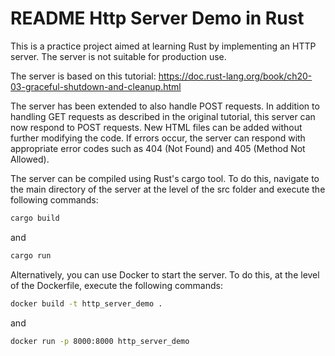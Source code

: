 # README Http Server Demo in Rust

This is a practice project aimed at learning Rust by implementing an HTTP server. The server is not suitable for production use.

The server is based on this tutorial: https://doc.rust-lang.org/book/ch20-03-graceful-shutdown-and-cleanup.html

The server has been extended to also handle POST requests. In addition to handling GET requests as described in the original tutorial, this server can now respond to POST requests. New HTML files can be added without further modifying the code. If errors occur, the server can respond with appropriate error codes such as 404 (Not Found) and 405 (Method Not Allowed).

The server can be compiled using Rust's cargo tool. To do this, navigate to the main directory of the server at the level of the src folder and execute the following commands:

```bash
cargo build
```


and

```bash
cargo run
```


Alternatively, you can use Docker to start the server. To do this, at the level of the Dockerfile, execute the following commands:

```bash
docker build -t http_server_demo .
```


and

```bash
docker run -p 8000:8000 http_server_demo
```

